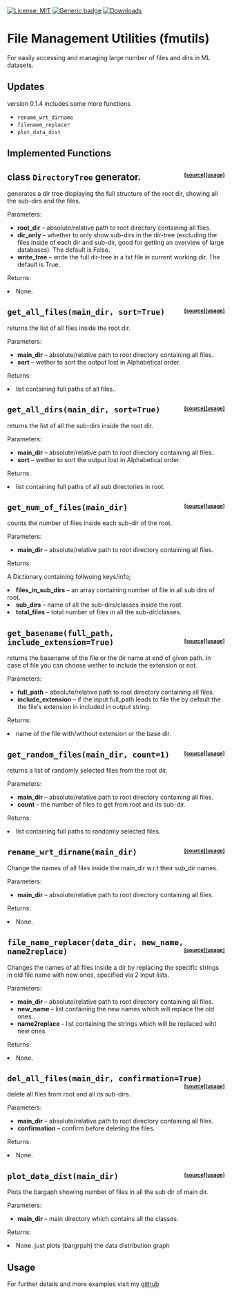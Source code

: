 
[![License: MIT](https://img.shields.io/badge/License-MIT-green.svg)](https://opensource.org/licenses/MIT)
 [![Generic badge](https://img.shields.io/badge/Version-0.1.4-red.svg)](https://shields.io/) [![Downloads](https://pepy.tech/badge/fmutils)](https://pepy.tech/project/fmutils)

# File Management Utilities (fmutils)

For easily accessing and managing large number of files and dirs in ML datasets.
## Updates

version 0.1.4 includes some more functions
* `rename_wrt_dirname`
* `filename_replacer`
* `plot_data_dist`
## Implemented Functions
class `DirectoryTree` generator. <div style="float: right; font-size: 12px;">[[source]](https://github.com/Mr-TalhaIlyas/FMUtils/blob/722bf3f7312eb076b1be5108601ba32a8d2339dc/scripts/utils/directorytree.py#L20)[[usage]](https://github.com/Mr-TalhaIlyas/FMUtils#fmutils)</div>
----

generates a dir tree displaying the full structure of the root dir, showing all the sub-dirs and the files.

<tbody valign="top">
<tr class="field-odd field"><th class="field-name">Parameters:</th><td class="field-body"><ul class="first simple">
<li><strong>root_dir</strong> – absolute/relative path to root directory containing all files.</li>
<li><strong>dir_only</strong> – whether to only show sub-dirs in the dir-tree (excluding the files inside of each dir and sub-dir, good for getting an overview of large databases). The default is False.</li>
<li><strong>write_tree</strong> – write the full dir-tree in a txt file in current working dir. The default is True.</li>
</ul>
</td>
</tr>
<tr class="field-even field"><th class="field-name">Returns:</th><td class="field-body"><p class="first last"><li>None.</li></p>
</td>
</tr>
</tbody>


`get_all_files(main_dir, sort=True)` <div style="float: right; font-size: 12px;">[[source]](https://github.com/Mr-TalhaIlyas/FMUtils/blob/main/scripts/fmutils.py#L23)[[usage]](https://github.com/Mr-TalhaIlyas/FMUtils#fmutils)</div>
----
returns the list of all files inside the root dir.
<tbody valign="top">
<tr class="field-odd field"><th class="field-name">Parameters:</th><td class="field-body"><ul class="first simple">
<li><strong>main_dir</strong> – absolute/relative path to root directory containing all files.</li>
<li><strong>sort</strong> – wether to sort the output lost in Alphabetical order.</li>
</ul>
</td>
</tr>
<tr class="field-even field"><th class="field-name">Returns:</th><td class="field-body"><p class="first last"><li>list containing full paths of all files..</li></p>
</td>
</tr>
</tbody>



`get_all_dirs(main_dir, sort=True)` <div style="float: right; font-size: 12px;">[[source]](https://github.com/Mr-TalhaIlyas/FMUtils/blob/722bf3f7312eb076b1be5108601ba32a8d2339dc/scripts/fmutils.py#L46)[[usage]](https://github.com/Mr-TalhaIlyas/FMUtils#fmutils)</div>
---
returns the list of all the sub-dirs inside the root dir.
<tbody valign="top">
<tr class="field-odd field"><th class="field-name">Parameters:</th><td class="field-body"><ul class="first simple">
<li><strong>main_dir</strong> – absolute/relative path to root directory containing all files.</li>
<li><strong>sort</strong> – wether to sort the output lost in Alphabetical order.</li>
</ul>
</td>
</tr>
<tr class="field-even field"><th class="field-name">Returns:</th><td class="field-body"><p class="first last"><li> list containing full paths of all sub directories in root.</li></p>
</td>
</tr>
</tbody>


`get_num_of_files(main_dir)` <div style="float: right; font-size: 12px;">[[source]](https://github.com/Mr-TalhaIlyas/FMUtils/blob/722bf3f7312eb076b1be5108601ba32a8d2339dc/scripts/fmutils.py#L69)[[usage]](https://github.com/Mr-TalhaIlyas/FMUtils#fmutils)</div>
----
counts the number of files inside each sub-dir of the root.

<tbody valign="top">
<tr class="field-odd field"><th class="field-name">Parameters:</th><td class="field-body"><ul class="first simple">
<li><strong>main_dir</strong> – absolute/relative path to root directory containing all files.</li>

</ul>
</td>
</tr>
<tr class="field-even field"><th class="field-name">Returns:</th><td class="field-body"><p class="first last">
A Dictionary containing follwoing keys/info;
<li><strong>files_in_sub_dirs</strong> –  an array containing number of file in all sub dirs of root.</li>
<li><strong>sub_dirs</strong> –  name of all the sub-dirs/classes inside the root.</li>
<li><strong>total_files</strong> –  total number of files in all the sub-dir/classes.</li>
</p>
</td>
</tr>
</tbody>


`get_basename(full_path, include_extension=True)`<div style="float: right; font-size: 12px;">[[source]](https://github.com/Mr-TalhaIlyas/FMUtils/blob/722bf3f7312eb076b1be5108601ba32a8d2339dc/scripts/fmutils.py#L97)[[usage]](https://github.com/Mr-TalhaIlyas/FMUtils#fmutils)</div>
----
returns the basename of the file or the dir name at end of given path. In case of file you can choose wether to include the extension or not.
<tbody valign="top">
<tr class="field-odd field"><th class="field-name">Parameters:</th><td class="field-body"><ul class="first simple">
<li><strong>full_path</strong> – absolute/relative path to root directory containing all files.</li>
<li><strong>include_extension</strong> – if the input full_path leads to file the by default the the file's extension in included in output string.</li>
</ul>
</td>
</tr>
<tr class="field-even field"><th class="field-name">Returns:</th><td class="field-body"><p class="first last"><li> name of the file with/without extension or the base dir.</li></p>
</td>
</tr>
</tbody>


`get_random_files(main_dir, count=1)` <div style="float: right; font-size: 12px;"><div style="float: right; font-size: 12px;">[[source]](https://github.com/Mr-TalhaIlyas/FMUtils/blob/722bf3f7312eb076b1be5108601ba32a8d2339dc/scripts/fmutils.py#L117)[[usage]](https://github.com/Mr-TalhaIlyas/FMUtils#fmutils)</div></div>
----
returns a list of randomly selected files from the root dir.

<tbody valign="top">
<tr class="field-odd field"><th class="field-name">Parameters:</th><td class="field-body"><ul class="first simple">
<li><strong>main_dir</strong> – absolute/relative path to root directory containing all files.</li>
<li><strong>count</strong> – the number of files to get from root and its sub-dir.</li>
</ul>
</td>
</tr>
<tr class="field-even field"><th class="field-name">Returns:</th><td class="field-body"><p class="first last"><li> list containing full paths to randomly selected files.</li></p>
</td>
</tr>
</tbody>

`rename_wrt_dirname(main_dir)` <div style="float: right; font-size: 12px;">[[source]](https://github.com/Mr-TalhaIlyas/FMUtils/blob/b6aefa3cb118a75155bdf2b12b2a70101a575343/scripts/fmutils.py#L145)[[usage]](https://github.com/Mr-TalhaIlyas/FMUtils#fmutils)</div>
----
Change the names of all files inside the main_dir w.r.t their sub_dir names.

<tbody valign="top">
<tr class="field-odd field"><th class="field-name">Parameters:</th><td class="field-body"><ul class="first simple">
<li><strong>main_dir</strong> – absolute/relative path to root directory containing all files.</li>
</ul>
</td>
</tr>
<tr class="field-even field"><th class="field-name">Returns:</th><td class="field-body"><p class="first last"><li> None.</li></p>
</td>
</tr>
</tbody>


`file_name_replacer(data_dir, new_name, name2replace)` <div style="float: right; font-size: 12px;">[[source]](https://github.com/Mr-TalhaIlyas/FMUtils/blob/a091960ce03d4e8da78d2ab047042558b47244be/scripts/fmutils.py#L190)[[usage]](https://github.com/Mr-TalhaIlyas/FMUtils#fmutils)</div>
----
Changes the names of all files inside a dir by replacing the specific strings in old file name with new ones, specified via 2 input lists.

<tbody valign="top">
<tr class="field-odd field"><th class="field-name">Parameters:</th><td class="field-body"><ul class="first simple">
<li><strong>main_dir</strong> – absolute/relative path to root directory containing all files.</li>
<li><strong>new_name </strong> – list containing the new names which will replace the old ones..</li>
<li><strong>name2replace  </strong> – list containing the strings which will be replaced wiht new ones.</li>
</ul>
</td>
</tr>
<tr class="field-even field"><th class="field-name">Returns:</th><td class="field-body"><p class="first last"><li> None.</li></p>
</td>
</tr>
</tbody>


`del_all_files(main_dir, confirmation=True)` <div style="float: right; font-size: 12px;">[[source]](https://github.com/Mr-TalhaIlyas/FMUtils/blob/a091960ce03d4e8da78d2ab047042558b47244be/scripts/fmutils.py#L261)[[usage]](https://github.com/Mr-TalhaIlyas/FMUtils#fmutils)</div>
----
delete all files from root and all its sub-dirs.

<tbody valign="top">
<tr class="field-odd field"><th class="field-name">Parameters:</th><td class="field-body"><ul class="first simple">
<li><strong>main_dir</strong> – absolute/relative path to root directory containing all files.</li>
<li><strong>confirmation</strong> – confirm before deleting the files.</li>
</ul>
</td>
</tr>
<tr class="field-even field"><th class="field-name">Returns:</th><td class="field-body"><p class="first last"><li> None.</li></p>
</td>
</tr>
</tbody>


`plot_data_dist(main_dir)` <div style="float: right; font-size: 12px;">[[source]](https://github.com/Mr-TalhaIlyas/FMUtils/blob/a091960ce03d4e8da78d2ab047042558b47244be/scripts/fmutils.py#L289)[[usage]](https://github.com/Mr-TalhaIlyas/FMUtils#fmutils)</div>
----
Plots the bargaph showing number of files in all the sub dir of main dir.

<tbody valign="top">
<tr class="field-odd field"><th class="field-name">Parameters:</th><td class="field-body"><ul class="first simple">
<li><strong>main_dir</strong> –  main directory which contains all the classes.</li>
</ul>
</td>
</tr>
<tr class="field-even field"><th class="field-name">Returns:</th><td class="field-body"><p class="first last"><li> None. just plots (bargrpah) the data distribution graph</li></p>
</td>
</tr>
</tbody>

## Usage
For further details and more examples visit my [github](https://github.com/Mr-TalhaIlyas/FMUtils)

